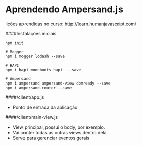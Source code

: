 Aprendendo Ampersand.js
=======================

lições aprendidas no curso: http://learn.humanjavascript.com/

####Instalações iniciais
```
npm init

# Mogger
npm i mogger lodash --save

# HAPI
npm i hapi moonboots_hapi  --save

# Ampersand
npm i ampersand ampersand-view domready --save
npm i ampersand-router --save

```

####/client/app.js
 - Ponto de entrada da aplicação

####/client/main-view.js
 - View principal, possui o body, por exemplo.
 - Vai conter todas as outras views dentro dela
 - Serve para gerenciar eventos gerais
